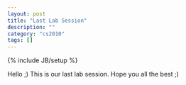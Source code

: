 ```yaml
---
layout: post
title: "Last Lab Session"
description: ""
category: "cs2010"
tags: []
---
```

{% include JB/setup %}

Hello ;) This is our last lab session. Hope you all the best ;)
